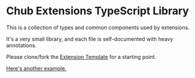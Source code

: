 # Chub Extensions TypeScript Library

This is a collection of types and common components used by extensions.

It's a very small library, and each file is self-documented with heavy annotations.

Please clone/fork the [Extension Template](https://github.com/CharHubAI/extension-template) for a starting point.

[Here's another example.](https://github.com/CharHubAI/expressions-extension)
